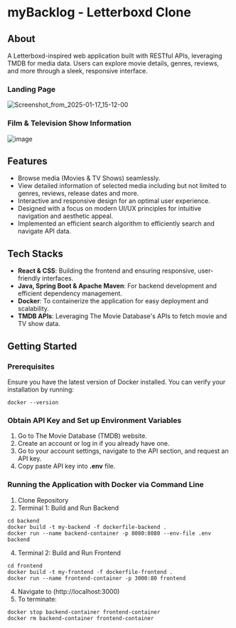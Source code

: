 # myBacklog - Letterboxd Clone 
## About
A Letterboxd-inspired web application built with RESTful APIs, leveraging TMDB for media data. Users can explore movie details, genres, reviews, and more through a sleek, responsive interface.

### Landing Page
![Screenshot_from_2025-01-17_15-12-00](https://github.com/user-attachments/assets/ac91b1e1-24c3-45d1-a5c7-f08ccc8f3ad3)

### Film & Television Show Information 
![image](https://github.com/user-attachments/assets/fc7a3b55-65c3-4e5c-a706-9763cd69ca55)

## Features
- Browse media (Movies & TV Shows) seamlessly.
- View detailed information of selected media including but not limited to genres, reviews, release dates and more.
- Interactive and responsive design for an optimal user experience.
- Designed with a focus on modern UI/UX principles for intuitive navigation and aesthetic appeal.
- Implemented an efficient search algorithm to efficiently search and navigate API data.

## Tech Stacks
- **React & CSS**: Building the frontend and ensuring responsive, user-friendly interfaces.
- **Java, Spring Boot & Apache Maven**: For backend development and efficient dependency management.
- **Docker**: To containerize the application for easy deployment and scalability.
- **TMDB APIs**: Leveraging The Movie Database's APIs to fetch movie and TV show data.

## Getting Started
### Prerequisites
Ensure you have the latest version of Docker installed. You can verify your installation by running: 
```
docker --version
```

### Obtain API Key and Set up Environment Variables
1. Go to The Movie Database (TMDB) website.
2. Create an account or log in if you already have one.
3. Go to your account settings, navigate to the API section, and request an API key.
4. Copy paste API key into **.env** file.

### Running the Application with Docker via Command Line
1. Clone Repository
2. Terminal 1: Build and Run Backend
```
cd backend
docker build -t my-backend -f dockerfile-backend .
docker run --name backend-container -p 8080:8080 --env-file .env backend
```
4. Terminal 2: Build and Run Frontend
```
cd frontend
docker build -t my-frontend -f dockerfile-frontend .
docker run --name frontend-container -p 3000:80 frontend
```
4. Navigate to (http://localhost:3000)
5. To terminate:
```
docker stop backend-container frontend-container
docker rm backend-container frontend-container
```

